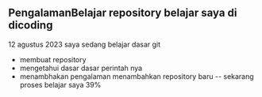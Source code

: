  PengalamanBelajar
repository belajar saya di dicoding
--
12 agustus 2023
saya sedang belajar dasar git
- membuat repository
- mengetahui dasar dasar perintah nya
- menambhakan pengalaman menambahkan repository baru
--
sekarang proses belajar saya 39%

